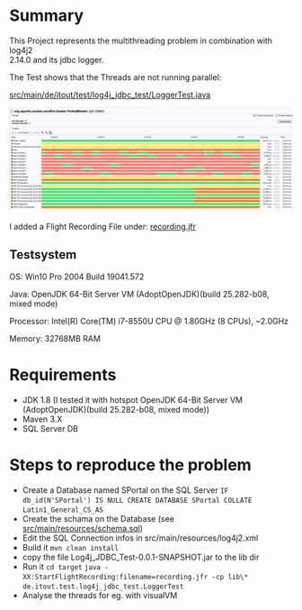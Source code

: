 # Summary

This Project represents the multithreading problem in combination with log4j2  
2.14.0 and its jdbc logger.

The Test shows that 
the Threads are not running parallel:

[src/main/de/itout/test/log4j_jdbc_test/LoggerTest.java](src/test/de/itout/test/log4j_jdbc_test/LoggerTest.java)

![Alt text](img/jdbc_logger_multithreading.gif?raw=true "Multithreading")


I added a Flight Recording File under: [recording.jfr](recording.jfr)

## Testsystem

OS: Win10 Pro 2004 Build 19041.572

Java: OpenJDK 64-Bit Server VM (AdoptOpenJDK)(build 25.282-b08, mixed mode)

Processor: Intel(R) Core(TM) i7-8550U CPU @ 1.80GHz (8 CPUs), ~2.0GHz

Memory: 32768MB RAM


# Requirements 

- JDK 1.8 (I tested it with hotspot OpenJDK 64-Bit Server VM (AdoptOpenJDK)(build 25.282-b08, mixed mode))
- Maven 3.X
- SQL Server DB

# Steps to reproduce the problem

- Create a Database named SPortal on the SQL Server `IF db_id(N'SPortal') IS NULL CREATE DATABASE SPortal COLLATE Latin1_General_CS_AS`
- Create the schama on the Database (see [src/main/resources/schema.sql](src/test/resources/schema.sql))
- Edit the SQL Connection infos in src/main/resources/log4j2.xml 
- Build it `mvn clean install`
- copy the file Log4j_JDBC_Test-0.0.1-SNAPSHOT.jar to the lib dir
- Run it `cd target` `java -XX:StartFlightRecording:filename=recording.jfr -cp lib\* de.itout.test.log4j_jdbc_test.LoggerTest`
- Analyse the threads for eg. with visualVM

